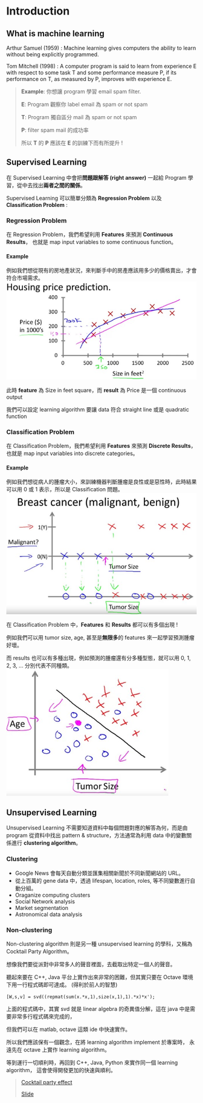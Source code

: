 # Introduction

## What is machine learning

Arthur Samuel \(1959\) : Machine learning gives computers the ability to learn without being explicitly programmed.

Tom Mitchell \(1998\) : A computer program is said to learn from experience E with respect to some task T and some performance measure P, if its performance on T, as measured by P, improves with experience E.

> **Example**: 你想讓 program 學習 email spam filter.
>
> **E**: Program 觀察你 label email 為 spam or not spam
>
> **T**: Program 獨自區分 mail 為 spam or not spam
>
> **P**: filter spam mail 的成功率
>
> 所以 **T** 的 **P** 應該在 **E** 的訓練下而有所提升 !

## Supervised Learning

在 Supervised Learning 中會把**問題跟解答 \(right answer\)** 一起給 Program 學習，從中去找出**兩者之間的關係**。

Supervised Learning 可以簡單分類為 **Regression Problem** 以及 **Classification Problem** :

### Regression Problem

在 Regression Problem，我們希望利用 **Features** 來預測 **Continuous Results**， 也就是 map input variables to some continuous function。

#### Example

例如我們想從現有的房地產狀況，來判斷手中的房產應該用多少的價格賣出，才會符合市場需求。 ![](../.gitbook/assets/regression%20%281%29.jpg)

此時 **feature** 為 Size in feet square，而 **result** 為 Price 是一個 continuous output

我們可以設定 learning algorithm 要讓 data 符合 straight line 或是 quadratic function

### Classification Problem

在 Classification Problem，我們希望利用 **Features** 來預測 **Discrete Results**， 也就是 map input variables into discrete categories。

#### Example

例如我們想從病人的腫瘤大小，來訓練機器判斷腫瘤是良性或是惡性時，此時結果可以用 0 或 1 表示，所以是 Classification 問題。 ![](../.gitbook/assets/classification%20%281%29.jpg)

在 Classification Problem 中，**Features** 和 **Results** 都可以有多個出現 !

例如我們可以用 tumor size, age, 甚至是**無限多**的 features 來一起學習預測腫瘤好壞。

而 results 也可以有多種出現，例如預測的腫瘤還有分多種型態，就可以用 0, 1, 2, 3, ... 分別代表不同種類。 ![](../.gitbook/assets/classification_with_more_features%20%281%29.jpg)

## Unsupervised Learning

Unsupervised Learning 不需要知道資料中每個問題對應的解答為何，而是由 program 從資料中找出 pattern & structure，方法通常為利用 data 中的變數關係進行 **clustering algorithm**。

### Clustering

* Google News 會每天自動分類並匯集相關新聞於不同新聞網站的 URL。
* 從上百萬的 gene data 中，透過 lifespan, location, roles, 等不同變數進行自動分組。
* Oraganize computing clusters
* Social Network analysis
* Market segmentation
* Astronomical data analysis

### Non-clustering

Non-clustering algorithm 則是另一種 unsupervised learning 的學科，又稱為 Cocktail Party Algorithm。

想像我們要從派對中非常多人的聲音裡面，去截取出特定一個人的聲音。

聽起來要在 C++, Java 平台上實作出來非常的困難，但其實只要在 Octave 環境下用一行程式碼即可達成。 \(得利於前人的智慧\)

```text
[W,s,v] = svd((repmat(sum(x.*x,1),size(x,1),1).*x)*x');
```

上面的程式碼中，其實 svd 就是 linear algebra 的奇異值分解，這在 java 中是需要非常多行程式碼來完成的，

但我們可以在 matlab, octave 這類 ide 中快速實作。

所以我們應該保有一個觀念，在將 learning algorithm implement 於專案時， 永遠先在 octave 上實作 learning algorithm。

等到運行一切順利時，再回到 C++, Java, Python 來實作同一個 learning algorithm， 這會使得開發更加的快速與順利。

> [Cocktail party effect](https://en.wikipedia.org/wiki/Cocktail_party_effect)
>
> [Slide](https://d3c33hcgiwev3.cloudfront.net/_974fa7509d583eabb592839f9716fe25_Lecture1.pdf?Expires=1568073600&Signature=OEtmMhR4BOgX3iJBHI-ruZDXW61hNm20fk5F0IeSWGHI5lI4NlA5rpc4mzNq8NFu0U5LtOA5QTSWk3jiH6mpAMxz-q4J2jK7xkSFTZZAb6TBpQJx4M8JWdJrb05DAnEWyeg3Kx0QIHQswz~Lzpy91V~dd5XjyAvaIo0c1TDTkHk_&Key-Pair-Id=APKAJLTNE6QMUY6HBC5A)

